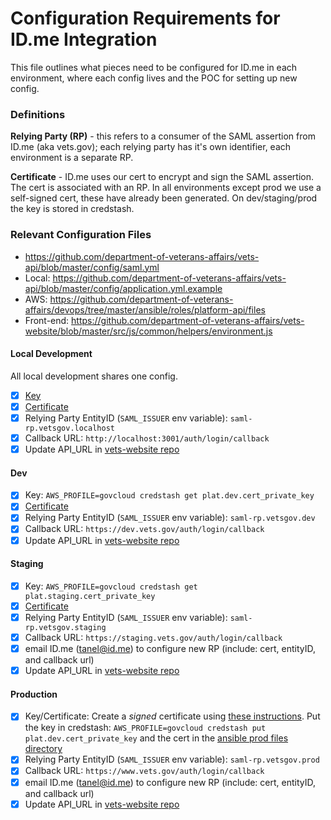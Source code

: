 # Configuration Requirements for ID.me Integration
This file outlines what pieces need to be configured for ID.me in each environment, where each config lives and the POC for setting up new config.

### Definitions
**Relying Party (RP)** - this refers to a consumer of the SAML assertion from ID.me (aka vets.gov); each relying party has it's own identifier, each environment is a separate RP. 

**Certificate** - ID.me uses our cert to encrypt and sign the SAML assertion. The cert is associated with an RP. In all environments except prod we use a self-signed cert, these have already been generated. On dev/staging/prod the key is stored in credstash.

### Relevant Configuration Files
- https://github.com/department-of-veterans-affairs/vets-api/blob/master/config/saml.yml
- Local: https://github.com/department-of-veterans-affairs/vets-api/blob/master/config/application.yml.example
- AWS: https://github.com/department-of-veterans-affairs/devops/tree/master/ansible/roles/platform-api/files
- Front-end: https://github.com/department-of-veterans-affairs/vets-website/blob/master/src/js/common/helpers/environment.js

#### Local Development
All local development shares one config. 
- [x] [Key](../../Files_From_IDme/development-certificates/vetsgov-localhost.key)
- [x] [Certificate](../../Files_From_IDme/development-certificates/vetsgov-localhost.crt)
- [x] Relying Party EntityID (`SAML_ISSUER` env variable): `saml-rp.vetsgov.localhost`
- [x] Callback URL: `http://localhost:3001/auth/login/callback`
- [x] Update API_URL in [vets-website repo](https://github.com/department-of-veterans-affairs/vets-website/blob/master/src/js/common/helpers/environment.js)

#### Dev
- [x] Key: `AWS_PROFILE=govcloud credstash get plat.dev.cert_private_key`  
- [x] [Certificate](https://github.com/department-of-veterans-affairs/devops/blob/master/ansible/roles/platform-api/files/dev/vets-api.crt)
- [x] Relying Party EntityID (`SAML_ISSUER` env variable): `saml-rp.vetsgov.dev`
- [x] Callback URL: `https://dev.vets.gov/auth/login/callback`
- [x] Update API_URL in [vets-website repo](https://github.com/department-of-veterans-affairs/vets-website/blob/master/src/js/common/helpers/environment.js)

#### Staging
- [x] Key: `AWS_PROFILE=govcloud credstash get plat.staging.cert_private_key`  
- [x] [Certificate](https://github.com/department-of-veterans-affairs/devops/blob/master/ansible/roles/platform-api/files/staging/vets-api.crt)
- [x] Relying Party EntityID (`SAML_ISSUER` env variable): `saml-rp.vetsgov.staging`
- [x] Callback URL: `https://staging.vets.gov/auth/login/callback`
- [x] email ID.me (tanel@id.me) to configure new RP (include: cert, entityID, and callback url)
- [x] Update API_URL in [vets-website repo](https://github.com/department-of-veterans-affairs/vets-website/blob/master/src/js/common/helpers/environment.js)

#### Production
- [x] Key/Certificate: Create a *signed* certificate using [these instructions](https://dsva.slack.com/files/ori_schwartz/F2DSFNCSZ/how_to_create_a_va_signed_ssl_certificate.md). Put the key in credstash: `AWS_PROFILE=govcloud credstash put plat.dev.cert_private_key` and the cert in the [ansible prod files directory](https://github.com/department-of-veterans-affairs/devops/blob/master/ansible/roles/platform-api/files/prod/vets-api.crt)
- [x] Relying Party EntityID (`SAML_ISSUER` env variable): `saml-rp.vetsgov.prod`
- [x] Callback URL: `https://www.vets.gov/auth/login/callback`
- [x] email ID.me (tanel@id.me) to configure new RP (include: cert, entityID, and callback url)
- [x] Update API_URL in [vets-website repo](https://github.com/department-of-veterans-affairs/vets-website/blob/master/src/js/common/helpers/environment.js)
